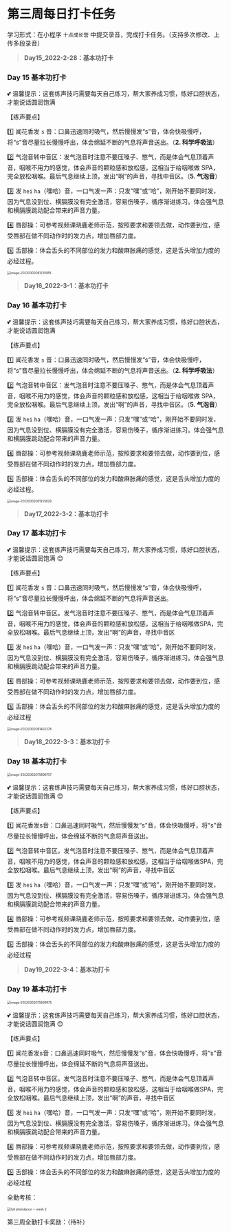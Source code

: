 # 第三周每日打卡任务



学习形式：在小程序 `十点成长营` 中提交录音，完成打卡任务。（支持多次修改、上传多段录音）

> **Day15_2022-2-28：基本功打卡**

### **Day 15 基本功打卡**


:two_hearts: 温馨提示：这套练声技巧需要每天自己练习，帮大家养成习惯，练好口腔状态，才能说话圆润饱满


【练声要点】

:one: 闻花香发 `s` 音：口鼻迅速同时吸气，然后慢慢发“s”音，体会快吸慢呼，将“s”音尽量拉长慢慢呼出，体会绵延不断的气息将声音送出。（**2. 科学呼吸法**）

:two: 气泡音转中音区：发气泡音时注意不要压嗓子、憋气，而是体会气息顶着声音，咽喉不用力的感觉，体会声音的颗粒感和放松感，这相当于给咽喉做 SPA，完全放松咽喉。最后气息继续上顶，发出“啊”的声音，寻找中音区。（**5. 气泡音**）

:three: 发 `hei` `ha`（嘿哈）音，一口气发一声：只发“嘿”或“哈”，刚开始不要同时发，因为气息没到位、横膈膜没有完全激活，容易伤嗓子，循序渐进练习。体会强气息和横膈膜跳动配合带来的声音力量。


:four: 唇部操：可参考视频课晓鹿老师示范，按照要求和要领去做，动作要到位，感受唇部在做不同动作时的发力点，增加唇部力度。

:five: 舌部操：体会舌头的不同部位的发力和酸麻胀痛的感觉，这是舌头增加力度的必经过程。

<img src="../assets/d15-checkin.png" alt="image-20220302081235955" style="zoom:50%;" />



> **Day16_2022-3-1：基本功打卡**

### **Day 16 基本功打卡**

:two_hearts: 温馨提示：这套练声技巧需要每天自己练习，帮大家养成习惯，练好口腔状态，才能说话圆润饱满


【练声要点】

:one: 闻花香发 `s` 音：口鼻迅速同时吸气，然后慢慢发“s”音，体会快吸慢呼，将“s”音尽量拉长慢慢呼出，体会绵延不断的气息将声音送出。（**2. 科学呼吸法**）

:two: 气泡音转中音区：发气泡音时注意不要压嗓子、憋气，而是体会气息顶着声音，咽喉不用力的感觉，体会声音的颗粒感和放松感，这相当于给咽喉做 SPA，完全放松咽喉。最后气息继续上顶，发出“啊”的声音，寻找中音区。（**5. 气泡音**）

:three: 发 `hei` `ha`（嘿哈）音，一口气发一声：只发“嘿”或“哈”，刚开始不要同时发，因为气息没到位、横膈膜没有完全激活，容易伤嗓子，循序渐进练习。体会强气息和横膈膜跳动配合带来的声音力量。


:four: 唇部操：可参考视频课晓鹿老师示范，按照要求和要领去做，动作要到位，感受唇部在做不同动作时的发力点，增加唇部力度。

:five: 舌部操：体会舌头的不同部位的发力和酸麻胀痛的感觉，这是舌头增加力度的必经过程。

<img src="../assets/d16-checkin.png" alt="image-20220302081325829" style="zoom:50%;" />



> **Day17_2022-3-2：基本功打卡**

### **Day 17 基本功打卡**

:two_hearts: 温馨提示：这套练声技巧需要每天自己练习，帮大家养成习惯，练好口腔状态，才能说话圆润饱满 :blush:

【练声要点】


:one: 闻花香发 `s` 音：口鼻迅速同时吸气，然后慢慢发“s”音，体会快吸慢呼，将“s”音尽量拉长慢慢呼出，体会绵延不断的气息将声音送出。

:two: 气泡音转中音区。发气泡音时注意不要压嗓子、憋气，而是体会气息顶着声音，咽喉不用力的感觉，体会声音的颗粒感和放松感，这相当于给咽喉做SPA，完全放松咽喉。最后气息继续上顶，发出“啊”的声音，寻找中音区

:three: 发 `hei` `ha`（嘿哈）音，一口气发一声：只发“嘿”或“哈”，刚开始不要同时发，因为气息没到位、横膈膜没有完全激活，容易伤嗓子，循序渐进练习。体会强气息和横膈膜跳动配合带来的声音力量。

:four: 唇部操：可参考视频课晓鹿老师示范，按照要求和要领去做，动作要到位，感受唇部在做不同动作时的发力点，增加唇部力度。

:five: 舌部操：体会舌头的不同部位的发力和酸麻胀痛的感觉，这是舌头增加力度的必经过程

<img src="../assets/d17-checkin.png" alt="image-20220302081402378" style="zoom:50%;" />





> **Day18_2022-3-3：基本功打卡**

### **Day 18 基本功打卡**

<img src="../assets/d18-checkin.png" alt="image-20220302075806757" style="zoom:50%;" />

:two_hearts: 温馨提示：这套练声技巧需要每天自己练习，帮大家养成习惯，练好口腔状态，才能说话圆润饱满 :blush:

【练声要点】

:one: 闻花香发s音：口鼻迅速同时吸气，然后慢慢发“s”音，体会快吸慢呼，将“s”音尽量拉长慢慢呼出，体会绵延不断的气息将声音送出。

:two: 气泡音转中音区。发气泡音时注意不要压嗓子、憋气，而是体会气息顶着声音，咽喉不用力的感觉，体会声音的颗粒感和放松感，这相当于给咽喉做SPA，完全放松咽喉。最后气息继续上顶，发出“啊”的声音，寻找中音区

:three: 发 `hei` `ha`（嘿哈）音，一口气发一声：只发“嘿”或“哈”，刚开始不要同时发，因为气息没到位、横膈膜没有完全激活，容易伤嗓子，循序渐进练习。体会强气息和横膈膜跳动配合带来的声音力量。

:four: 唇部操：可参考视频课晓鹿老师示范，按照要求和要领去做，动作要到位，感受唇部在做不同动作时的发力点，增加唇部力度。

:five: 舌部操：体会舌头的不同部位的发力和酸麻胀痛的感觉，这是舌头增加力度的必经过程



> **Day19_2022-3-4：基本功打卡**

### **Day 19 基本功打卡**

<img src="../assets/d19-checkin.png" alt="image-20220302075838975" style="zoom:50%;" />

:two_hearts: 温馨提示：这套练声技巧需要每天自己练习，帮大家养成习惯，练好口腔状态，才能说话圆润饱满 :blush:

【练声要点】

:one: 闻花香发s音：口鼻迅速同时吸气，然后慢慢发“s”音，体会快吸慢呼，将“s”音尽量拉长慢慢呼出，体会绵延不断的气息将声音送出。

:two: 气泡音转中音区。发气泡音时注意不要压嗓子、憋气，而是体会气息顶着声音，咽喉不用力的感觉，体会声音的颗粒感和放松感，这相当于给咽喉做SPA，完全放松咽喉。最后气息继续上顶，发出“啊”的声音，寻找中音区

:three: 发 `hei` `ha`（嘿哈）音，一口气发一声：只发“嘿”或“哈”，刚开始不要同时发，因为气息没到位、横膈膜没有完全激活，容易伤嗓子，循序渐进练习。体会强气息和横膈膜跳动配合带来的声音力量。

:four: 唇部操：可参考视频课晓鹿老师示范，按照要求和要领去做，动作要到位，感受唇部在做不同动作时的发力点，增加唇部力度。

:five: 舌部操：体会舌头的不同部位的发力和酸麻胀痛的感觉，这是舌头增加力度的必经过程



全勤考核：

<img src="../assets/prize3.png" alt="full attendance -- week 2" style="zoom:50%;" />

第三周全勤打卡奖励：（待补）


